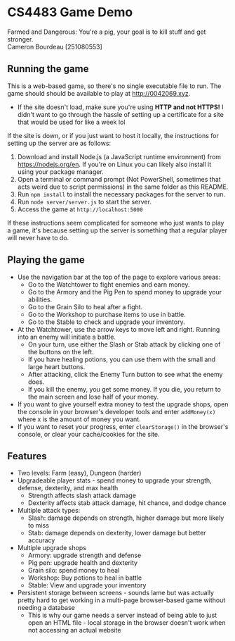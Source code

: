 # CS4483 Game Demo
Farmed and Dangerous: You're a pig, your goal is to kill stuff and get stronger.  
Cameron Bourdeau [251080553]


## Running the game
This is a web-based game, so there's no single executable file to run. The game should should be available to play at http://0042069.xyz.  
- If the site doesn't load, make sure you're using **HTTP and not HTTPS!** I didn't want to go through the hassle of setting up a certificate for a site that would be used for like a week lol

If the site is down, or if you just want to host it locally, the instructions for setting up the server are as follows:
1. Download and install Node.js (a JavaScript runtime environment) from https://nodejs.org/en. If you're on Linux you can likely also install it using your package manager.
2. Open a terminal or command prompt (Not PowerShell, sometimes that acts weird due to script permissions) in the same folder as this README.
3. Run `npm install` to install the necessary packages for the server to run.
4. Run `node server/server.js` to start the server.
5. Access the game at `http://localhost:5000`

If these instructions seem complicated for someone who just wants to play a game, it's because setting up the server is something that a regular player will never have to do.
## Playing the game
- Use the navigation bar at the top of the page to explore various areas:
	- Go to the Watchtower to fight enemies and earn money.
	- Go to the Armory and the Pig Pen to spend money to upgrade your abilities.
	- Go to the Grain Silo to heal after a fight.
	- Go to the Workshop to purchase items to use in battle.
	- Go to the Stable to check and upgrade your inventory.
- At the Watchtower, use the arrow keys to move left and right. Running into an enemy will initiate a battle.
	- On your turn, use either the Slash or Stab attack by clicking one of the buttons on the left.
	- If you have healing potions, you can use them with the small and large heart buttons.
	- After attacking, click the Enemy Turn button to see what the enemy does.
	- If you kill the enemy, you get some money. If you die, you return to the main screen and lose half of your money.
- If you want to give yourself extra money to test the upgrade shops, open the console in your browser's developer tools and enter `addMoney(x)` where x is the amount of money you want.
- If you want to reset your progress, enter `clearStorage()` in the browser's console, or clear your cache/cookies for the site.
## Features
- Two levels: Farm (easy), Dungeon (harder)
- Upgradeable player stats - spend money to upgrade your strength, defense, dexterity, and max health
	- Strength affects slash attack damage
	- Dexterity affects stab attack damage, hit chance, and dodge chance
- Multiple attack types:
	- Slash: damage depends on strength, higher damage but more likely to miss
	- Stab: damage depends on dexterity, lower damage but better accuracy
- Multiple upgrade shops
	- Armory: upgrade strength and defense
	- Pig pen: upgrade health and dexterity
	- Grain silo: spend money to heal
	- Workshop: Buy potions to heal in battle
	- Stable: View and upgrade your inventory
- Persistent storage between screens - sounds lame but was actually pretty hard to get working in a multi-page browser-based game without needing a database
	- This is why our game needs a server instead of being able to just open an HTML file - local storage in the browser doesn't work when not accessing an actual website
